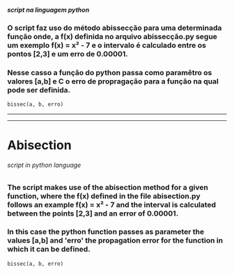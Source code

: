 ##### script na linguagem python 

### O script faz uso do método abissecção para uma determinada função onde, a **f(x)** definida no arquivo abissecção.py segue um exemplo **f(x) = x² - 7** e o intervalo é calculado entre os pontos [2,3] e um erro de 0.00001.

### Nesse casso a função do python passa como paramêtro os valores [a,b] e C o erro de propragação para a função na qual pode ser definida. 
 
```python
bissec(a, b, erro)
```
---
---

# Abisection 

###### script in python language

### The script makes use of the abisection method for a given function, where the **f(x)** defined in the file abisection.py follows an example **f(x) = x² - 7** and the interval is calculated between the points [2,3] and an error of 0.00001.

### In this case the python function passes as parameter the values [a,b] and 'erro' the propagation error for the function in which it can be defined.

```python
bissec(a, b, erro)
```
